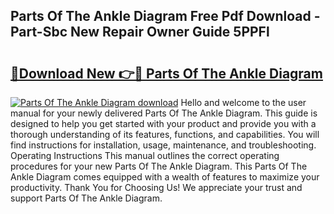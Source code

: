 ## Parts Of The Ankle Diagram Free Pdf Download - Part-Sbc New Repair Owner Guide 5PPFl

# <h2><a href="http://dfhm7f.blite.top/?on=Parts+Of+The+Ankle+Diagram">🔗Download New 👉🔴 Parts Of The Ankle Diagram</a></h2>

[![Parts Of The Ankle Diagram download](https://i.imgur.com/lujVjoI.png)](http://dfhm7f.blite.top/?on=Parts+Of+The+Ankle+Diagram)
Hello and welcome to the user manual for your newly delivered Parts Of The Ankle Diagram. This guide is designed to help you get started with your product and provide you with a thorough understanding of its features, functions, and capabilities. You will find instructions for installation, usage, maintenance, and troubleshooting. Operating Instructions This manual outlines the correct operating procedures for your new Parts Of The Ankle Diagram. This Parts Of The Ankle Diagram comes equipped with a wealth of features to maximize your productivity. Thank You for Choosing Us! We appreciate your trust and support Parts Of The Ankle Diagram.
